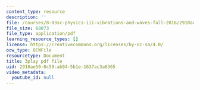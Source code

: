```yaml
---
content_type: resource
description: ''
file: /courses/8-03sc-physics-iii-vibrations-and-waves-fall-2016/2910ae500c59ab945b1e1637ac3a6365_RhIh1zw0-BM.pdf
file_size: 68073
file_type: application/pdf
learning_resource_types: []
license: https://creativecommons.org/licenses/by-nc-sa/4.0/
ocw_type: OCWFile
resourcetype: Document
title: 3play pdf file
uid: 2910ae50-0c59-ab94-5b1e-1637ac3a6365
video_metadata:
  youtube_id: null
---
```

